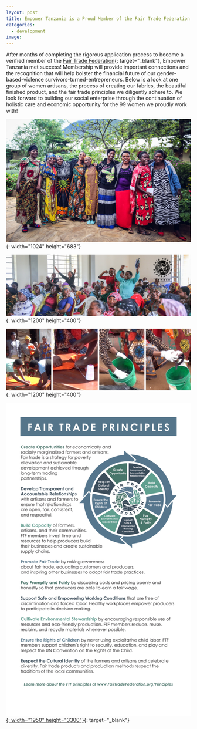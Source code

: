 ```yaml
---
layout: post
title: Empower Tanzania is a Proud Member of the Fair Trade Federation
categories:
  - development
image:
---
```


After months of completing the rigorous application process to become a verified member of the [Fair Trade Federation](https://www.fairtradefederation.org){: target="_blank"}, Empower Tanzania met success\! Membership will provide important connections and the recognition that will help bolster the financial future of our gender-based-violence survivors-turned-entrepreneurs. Below is a look at one group of women artisans, the process of creating our fabrics, the beautiful finished product, and the fair trade principles we diligently adhere to. We look forward to building our social enterprise through the continuation of holistic care and economic opportunity for the 99 women we proudly work with\!

![](/uploads/gbv-106.jpg){: width="1024" height="683"}

![](/uploads/untitled-design.png){: width="1200" height="400"}

![](/uploads/untitled-design-2.png){: width="1200" height="400"}

[![](/uploads/principles-halfpage-copy.jpg){: width="1950" height="3300"}](https://www.fairtradefederation.org){: target="_blank"}